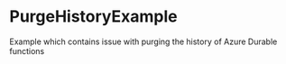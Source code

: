 # PurgeHistoryExample
Example which contains issue with purging the history of Azure Durable functions
